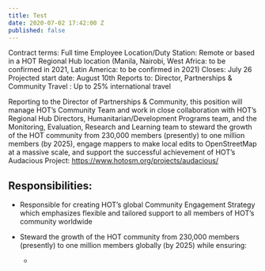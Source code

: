 ```yaml
---
title: Test
date: 2020-07-02 17:42:00 Z
published: false
---
```


Contract terms: Full time Employee
Location/Duty Station: Remote or based in a HOT Regional Hub location (Manila, Nairobi, West Africa: to be confirmed in 2021, Latin America: to be confirmed in 2021)
Closes: July 26
Projected start date: August 10th
Reports to: Director, Partnerships & Community
Travel : Up to 25% international travel

Reporting to the Director of Partnerships & Community, this position will manage HOT’s Community Team and work in close collaboration with HOT’s Regional Hub Directors, Humanitarian/Development Programs team, and the Monitoring, Evaluation, Research and Learning team to steward the growth of the HOT community from 230,000 members (presently) to one million members (by 2025), engage mappers to make local edits to OpenStreetMap at a massive scale, and support the successful achievement of HOT’s Audacious Project: https://www.hotosm.org/projects/audacious/

## Responsibilities:

* Responsible for creating HOT’s global Community Engagement Strategy which emphasizes flexible and tailored support to all members of HOT’s community worldwide

* Steward the growth of the HOT community from 230,000 members (presently) to one million members globally (by 2025) while ensuring:

  * 